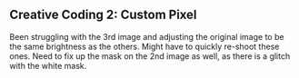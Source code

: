 ## Creative Coding 2: Custom Pixel

Been struggling with the 3rd image and adjusting the original image to be the same brightness as the others. Might have to quickly re-shoot these ones. Need to fix up the mask on the 2nd image as well, as there is a glitch with the white mask. 
